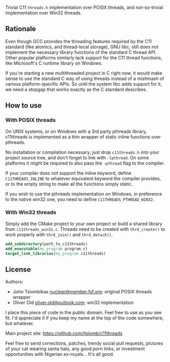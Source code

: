 Trivial C11 `threads.h` implementation over POSIX threads, and not-so-trivial
implementation over Win32 threads.

Rationale
---------
Even though GCC provides the threading features required by the C11 standard
(like atomics, and thread-local storage), GNU libc, still does not implement the
necessary library functions of the standard C thread API. Other popular
platforms similarly lack support for the C11 thread functions, like Microsoft's
C runtime library on Windows.

If you're starting a new multithreaded project in C right now, it would make
sense to use the standard C way of using threads instead of a mishmash of
various platform-specific APIs. So until the system libc adds support for it,
we need a stopgap that works exactly as the C standard describes.

How to use
----------

### With POSIX threads

On UNIX systems, or on Windows with a 3rd party pthreads library, c11threads
is implemented as a thin wrapper of static inline functions over pthreads.

No installation or compilation necessary; just drop `c11threads.h` into your
project source tree, and don't forget to link with `-lpthread`. On some
platforms it might be required to also pass the `-pthread` flag to the compiler.

If your compiler does not support the inline keyword, define `C11THREADS_INLINE`
to whatever equivalent keyword the compiler provides, or to the empty string to
make all the functions simply static.

If you wish to use the pthreads implementation on Windows, in preference to the
native win32 one, you need to define `C11THREADS_PTHREAD_WIN32`.

### With Win32 threads

Simply add the CMake project to your own project or build a shared library from
`c11threads_win32.c`. Threads need to be created with `thrd_create()` to work
properly with `thrd_join()` and `thrd_detach()`.

```cmake
add_subdirectory(path_to_c11threads)
add_executable(my_program program.c)
target_link_libraries(my_program c11threads)
```

License
-------
Authors:
  - John Tsiombikas <nuclear@member.fsf.org>: original POSIX threads wrapper
  - Oliver Old <oliver.old@outlook.com>: win32 implementation

I place this piece of code in the public domain. Feel free to use as you see
fit. I'd appreciate it if you keep my name at the top of the code somewhere, but
whatever.

Main project site: https://github.com/jtsiomb/c11threads

Feel free to send corrections, patches, trendy social pull requests,
pictures of your cat wearing santa hats, any good porn links, or investment
opportunities with Nigerian ex-royals... It's all good.
